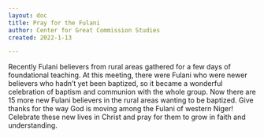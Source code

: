 ```yaml
---
layout: doc
title: Pray for the Fulani
author: Center for Great Commission Studies
created: 2022-1-13

---
```


Recently Fulani believers from rural areas gathered for a few days of foundational teaching. At this meeting, there were Fulani who were newer believers who hadn’t yet been baptized, so it became a wonderful celebration of baptism and communion with the whole group. Now there are 15 more new Fulani believers in the rural areas wanting to be baptized. Give thanks for the way God is moving among the Fulani of western Niger! Celebrate these new lives in Christ and pray for them to grow in faith and understanding.